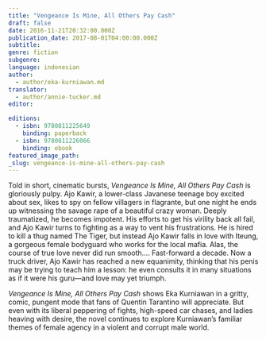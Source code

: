 ```yaml
---
title: "Vengeance Is Mine, All Others Pay Cash"
draft: false
date: 2016-11-21T20:32:00.000Z
publication_date: 2017-08-01T04:00:00.000Z
subtitle:
genre: fiction
subgenre:
language: indonesian
author:
  - author/eka-kurniawan.md
translator:
  - author/annie-tucker.md
editor:

editions:
  - isbn: 9780811225649
    binding: paperback
  - isbn: 9780811226066
    binding: ebook
featured_image_path:
_slug: vengeance-is-mine-all-others-pay-cash
---
```


Told in short, cinematic bursts, _Vengeance Is Mine, All Others Pay Cash_ is gloriously pulpy. Ajo Kawir, a lower-class Javanese teenage boy excited about sex, likes to spy on fellow villagers in flagrante, but one night he ends up witnessing the savage rape of a beautiful crazy woman. Deeply traumatized, he becomes impotent. His efforts to get his virility back all fail, and Ajo Kawir turns to fighting as a way to vent his frustrations. He is hired to kill a thug named The Tiger, but instead Ajo Kawir falls in love with Iteung, a gorgeous female bodyguard who works for the local mafia. Alas, the course of true love never did run smooth.... Fast-forward a decade. Now a truck driver, Ajo Kawir has reached a new equanimity, thinking that his penis may be trying to teach him a lesson: he even consults it in many situations as if it were his guru—and love may yet triumph.

_Vengeance Is Mine, All Others Pay Cash_ shows Eka Kurniawan in a gritty, comic, pungent mode that fans of Quentin Tarantino will appreciate. But even with its liberal peppering of fights, high-speed car chases, and ladies heaving with desire, the novel continues to explore Kurniawan’s familiar themes of female agency in a violent and corrupt male world.

